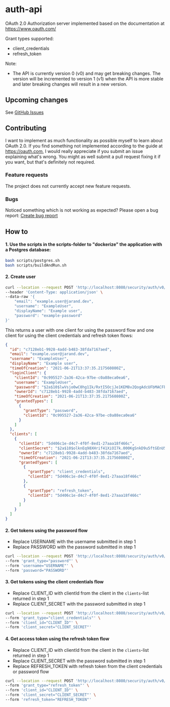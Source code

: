 # auth-api

OAuth 2.0 Authorization server implemented based on the documentation at https://www.oauth.com/

Grant types supported:

- client_credentials
- refresh_token

Note:

- The API is currently version 0 (v0) and may get breaking changes. The version will be incremented to version 1 (v1) when the API is more stable and later breaking changes will result in a new
  version.

## Upcoming changes

See [GitHub Issues](https://github.com/JarandAuth/auth-api/issues)

## Contributing

I want to implement as much functionality as possible myself to learn about OAuth 2.0. If you find something not implemented according to the guide at https://oauth.com, I would really appreciate if
you submit an issue explaining what's wrong. You might as well submit a pull request fixing it if you want, but that's definitely not required.

### Feature requests

The project does not currently accept new feature requests.

### Bugs

Noticed something which is not working as expected? Please open a bug report: [Create bug report](https://github.com/JarandAuth/auth-api/issues/new?assignees=&labels=bug&template=bug_report.md&title=)

## How to

#### 1. Use the scripts in the scripts-folder to "dockerize" the application with a Postgres database:

```bash
bash scripts/postgres.sh
bash scripts/buildAndRun.sh
```

#### 2. Create user

```bash
curl --location --request POST 'http://localhost:8080/security/auth/v0/jarand-user' \
--header 'Content-Type: application/json' \
--data-raw '{
    "email": "example.user@jarand.dev",
    "username": "ExampleUser",
    "displayName": "Example user",
    "password": "example-password"
}'
```

This returns a user with one client for using the password flow and one client for using the client credentials and refresh token flows:

```json
{
  "id": "c7128eb1-9928-4add-b483-38fda7167aed",
  "email": "example.user@jarand.dev",
  "username": "ExampleUser",
  "displayName": "Example user",
  "timeOfCreation": "2021-06-21T13:37:35.217560800Z",
  "loginClient": {
    "clientId": "0c995527-2a36-42ca-97be-c0a88eca0ea6",
    "username": "ExampleUser",
    "password": "$2a$10$lwVsjo0wC0hg1Ik/RxtI5OcjJe1KEM8v2QogAdcUFbMACFbJNwN6O",
    "ownerId": "c7128eb1-9928-4add-b483-38fda7167aed",
    "timeOfCreation": "2021-06-21T13:37:35.217560800Z",
    "grantedTypes": [
      {
        "grantType": "password",
        "clientId": "0c995527-2a36-42ca-97be-c0a88eca0ea6"
      }
    ]
  },
  "clients": [
    {
      "clientId": "5d406c1e-d4c7-4f0f-8ed1-27aaa18f466c",
      "clientSecret": "$2a$10$olknEq98XHrif41XiOI7k.000KgSnkD9u5ftGEnU5fzMk27Kbl8dC",
      "ownerId": "c7128eb1-9928-4add-b483-38fda7167aed",
      "timeOfCreation": "2021-06-21T13:37:35.217560800Z",
      "grantedTypes": [
        {
          "grantType": "client_credentials",
          "clientId": "5d406c1e-d4c7-4f0f-8ed1-27aaa18f466c"
        },
        {
          "grantType": "refresh_token",
          "clientId": "5d406c1e-d4c7-4f0f-8ed1-27aaa18f466c"
        }
      ]
    }
  ]
}
```

#### 2. Get tokens using the password flow

- Replace USERNAME with the username submitted in step 1
- Replace PASSWORD with the password submitted in step 1

```bash
curl --location --request POST 'http://localhost:8080/security/auth/v0/oauth/token' \
--form 'grant_type="password"' \
--form 'username="USERNAME"' \
--form 'password="PASSWORD"'
```

#### 3. Get tokens using the client credentials flow

- Replace CLIENT_ID with clientId from the client in the `clients`-list returned in step 1
- Replace CLIENT_SECRET with the password submitted in step 1

```bash
curl --location --request POST 'http://localhost:8080/security/auth/v0/oauth/token' \
--form 'grant_type="client_credentials"' \
--form 'client_id="CLIENT_ID"' \
--form 'client_secret="CLIENT_SECRET"'
```

#### 4. Get access token using the refresh token flow

- Replace CLIENT_ID with clientId from the client in the `clients`-list returned in step 1
- Replace CLIENT_SECRET with the password submitted in step 1
- Replace REFRESH_TOKEN with refresh token from the client credentials or password flow

```bash
curl --location --request POST 'http://localhost:8080/security/auth/v0/oauth/token' \
--form 'grant_type="refresh_token"' \
--form 'client_id="CLIENT_ID"' \
--form 'client_secret="CLIENT_SECRET"' \
--form 'refresh_token="REFRESH_TOKEN"'
```
